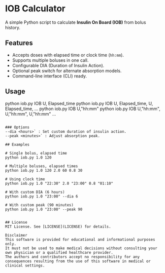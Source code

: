 # IOB Calculator

A simple Python script to calculate **Insulin On Board (IOB)** from bolus history.

## Features
- Accepts doses with elapsed time or clock time (`hh:mm`).
- Supports multiple boluses in one call.
- Configurable DIA (Duration of Insulin Action).
- Optional peak switch for alternate absorption models.
- Command-line interface (CLI) ready.

## Usage

python iob.py IOB U, Elapsed_time
python iob.py IOB U, Elapsed_time, U, Elapsed_time, ...
python iob.py IOB U,"hh:mm"
python iob.py IOB U,"hh:mm", U,"hh:mm", U,"hh:mm" ...
```

### Options
--dia <hours>` : Set custom duration of insulin action.
--peak <minutes>` : Adjust absorption peak.

## Examples

# Single bolus, elapsed time
python iob.py 1.0 120

# Multiple boluses, elapsed times
python iob.py 1.0 120 2.0 60 0.8 30

# Using clock time
python iob.py 1.0 "22:30" 2.0 "23:00" 0.8 "01:10"

# With custom DIA (6 hours)
python iob.py 1.0 "23:00" --dia 6

# With custom peak (90 minutes)
python iob.py 1.0 "23:00" --peak 90


## License
MIT License. See [LICENSE](LICENSE) for details.

Disclaimer
This software is provided for educational and informational purposes only.  
It must not be used to make medical decisions without consulting your own physician or a qualified healthcare provider.  
The authors and contributors accept no responsibility for any consequences resulting from the use of this software in medical or clinical settings.
